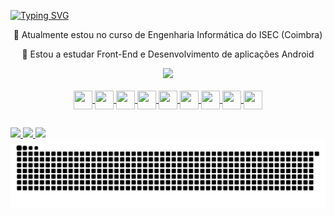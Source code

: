
[![Typing SVG](https://readme-typing-svg.herokuapp.com/?color=ff91a4&size=35&center=true&vCenter=true&width=1000&lines=HELLO,+My+name+is+Beatriz+Maia;I'm+21+years+old)](https://git.io/typing-svg)

<div align="center">
<p>🔭 Atualmente estou no curso de Engenharia Informática do ISEC (Coimbra)</p>
<p>🌱 Estou a estudar Front-End e Desenvolvimento de aplicações Android</p>
</div>

<div align="center">
  <a href="https://github.com/BeatrizMaia02">
  <img height="180em" src="https://github-readme-stats.vercel.app/api/top-langs/?username=BeatrizMaia02&layout=compact&langs_count=7&theme=dracula"/>
</div>

<div style="display: inline_block" align="center"><br>
  <img align="center" height="30" width="30" src="https://cdn.jsdelivr.net/gh/devicons/devicon/icons/css3/css3-original.svg" />
  <img align="center" height="30" width="30" src="https://cdn.jsdelivr.net/gh/devicons/devicon/icons/html5/html5-original.svg" />
  <img align="center" height="30" width="30" src="https://cdn.jsdelivr.net/gh/devicons/devicon/icons/javascript/javascript-original.svg" />
  <img align="center" height="30" width="30" src="https://cdn.jsdelivr.net/gh/devicons/devicon/icons/blender/blender-original.svg" />
  <img align="center" height="30" width="30" src="https://cdn.jsdelivr.net/gh/devicons/devicon/icons/c/c-original.svg" />
  <img align="center" height="30" width="30" src="https://cdn.jsdelivr.net/gh/devicons/devicon/icons/cplusplus/cplusplus-original.svg" />
  <img align="center" height="30" width="30" src="https://cdn.jsdelivr.net/gh/devicons/devicon/icons/react/react-original.svg" />
  <img align="center" height="30" width="30" src="https://cdn.jsdelivr.net/gh/devicons/devicon/icons/kotlin/kotlin-original.svg" />
  <img align="center" height="30" width="30" src="https://cdn.jsdelivr.net/gh/devicons/devicon/icons/flutter/flutter-original.svg" />
</div>

##
<div>
  <a href="https://www.instagram.com/bia.maia02/" target="_blank"><img src="https://img.shields.io/badge/Instagram-E4405F?style=for-the-badge&logo=instagram&logoColor=white" target="_blank">
    <a href="https://www.linkedin.com/in/beatriz-maia-836328208/?msgOverlay=true" target="_blank"><img src="https://img.shields.io/badge/LinkedIn-0077B5?style=for-the-badge&logo=linkedin&logoColor=white" target="_blank">
    <a href="mailto:bia.maia103@gmail.com" target="_blank"><img src="https://img.shields.io/badge/Gmail-D14836?style=for-the-badge&logo=gmail&logoColor=white" target="_blank">

</div>

<div>
  <picture>
  <source media="(prefers-color-scheme: dark)" srcset="https://raw.githubusercontent.com/BeatrizMaia02/BeatrizMaia02/output/github-contribution-grid-snake-dark.svg">
  <source media="(prefers-color-scheme: light)" srcset="https://raw.githubusercontent.com/BeatrizMaia02/BeatrizMaia02/output/github-contribution-grid-snake.svg">
  <img alt="github contribution grid snake animation" src="https://raw.githubusercontent.com/BeatrizMaia02/BeatrizMaia02/output/github-contribution-grid-snake.svg">
</picture>
</div>
